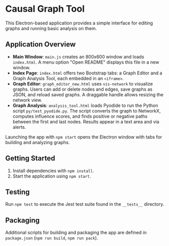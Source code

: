 # Causal Graph Tool

This Electron-based application provides a simple interface for editing graphs and running basic analysis on them.

## Application Overview
- **Main Window**: `main.js` creates an 800x600 window and loads `index.html`. A menu option "Open README" displays this file in a new window.
- **Index Page**: `index.html` offers two Bootstrap tabs: a Graph Editor and a Graph Analysis Tool, each embedded in an `<iframe>`.
- **Graph Editor**: `graph_editor_new.html` uses `vis-network` to visualize graphs. Users can add or delete nodes and edges, save graphs as JSON, and reload saved graphs. A draggable handle allows resizing the network view.
- **Graph Analysis**: `analysis_tool.html` loads Pyodide to run the Python script `py/test_pyodide.py`. The script converts the graph to NetworkX, computes influence scores, and finds positive or negative paths between the first and last nodes. Results appear in a text area and via alerts.

Launching the app with `npm start` opens the Electron window with tabs for building and analyzing graphs.

## Getting Started
1. Install dependencies with `npm install`.
2. Start the application using `npm start`.

## Testing
Run `npm test` to execute the Jest test suite found in the `__tests__` directory.

## Packaging
Additional scripts for building and packaging the app are defined in `package.json` (`npm run build`, `npm run pack`).
